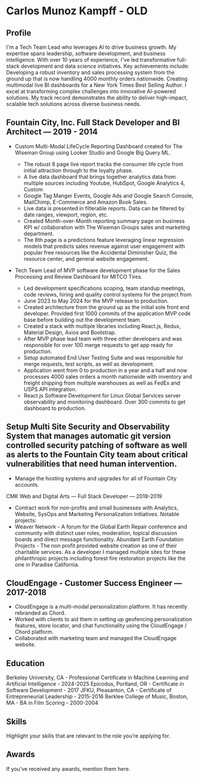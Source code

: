 # Carlos Munoz Kampff - OLD

## Profile
I'm a Tech Team Lead who leverages AI to drive business growth. My expertise spans leadership, software development, and business intelligence. With over 10 years of experience, I've led transformative full-stack development and data science initiatives.
Key achievements include: 
Developing a robust inventory and sales processing system from the ground up that is now handling 4000 monthly orders nationwide.
Creating multimodal live BI dashboards for a New York Times Best Selling Author.
I excel at transforming complex challenges into innovative AI-powered solutions. My track record demonstrates the ability to deliver high-impact, scalable tech solutions across diverse business needs.

## Fountain City, Inc. Full Stack Developer and BI Architect — 2019 - 2014

- Custom Multi-Modal LifeCycle Reporting Dashboard created for The Wiseman Group using Looker Studio and Google Big Query ML.
  - The robust 8 page live report tracks the consumer life cycle from initial attraction through to the loyalty phase.
  - A live data dashboard that brings together analytics data from multiple sources including Youtube, HubSpot, Google Analytics 4, Custom 
  - Google Tag Manger Events, Google Ads and Google Search Console, MailChimp, E-Commerce and Amazon Book Sales. 
  - Live data is presented in filterable reports. Data can be filtered by date ranges, viewport, region, etc. 
  - Created Month-over-Month reporting summary page on business KPI w/ collaboration with The Wiseman Groups sales and marketing department.
  - The 8th page is a predictions feature leveraging linear regression models that predicts sales revenue against user engagement with popular free resources like the Accidental Diminisher Quiz, the resource center, and general website engagement.

- Tech Team Lead of MVP software development phase for the Sales Processing and Review Dashboard for MITCO Tires.
  - Led development specifications scoping, team standup meetings, code reviews, hiring and quality control systems for the project from 
  - June 2023 to May 2024 for the MVP release to production. 
  - Created architecture from the ground up as the initial sole front end developer. Provided first 1000 commits of the application MVP code base before building out the development team.
  - Created a stack with multiple libraries including React.js, Redux, Material Design, Axios and Bootstrap. 
  - After MVP phase lead team with three other developers and was responsible for over 100 merge requests to get app ready for production.
  - Setup automated End User Testing Suite and was responsible for merge requests, test scripts, as well as development.
  - Application went from 0 to production in a year and a half and now processes 4000 sales orders a month nationwide with inventory and freight shipping from multiple warehouses as well as FedEx and USPS API integration.
  - React.js Software Development for Linux Global Services server observability and monitoring dashboard. Over 300 commits to get dashboard to production.

## Setup Multi Site Security and Observability System that manages automatic git version controlled security patching of software as well as alerts to the Fountain City team about critical vulnerabilities that need human intervention.
  - Manage the hosting systems and upgrades for all of Fountain City accounts.

CMK Web and Digital Arts — Full Stack Developer — 2018-2019
-	Contract work for non-profits and small businesses with Analytics, Website, SysOps and Marketing Personalization Initiatives.
Notable projects:
-	Weaver Network - A forum for the Global Earth Repair conference and community with distinct user roles, moderation, topical discussion boards and direct message functionality. 
	Abundant Earth Foundation Projects - The non profit provided website creation as one of their charitable services. As a developer I managed multiple sites for these philanthropic projects including forest fire restoration projects like the one in Paradise California.

## CloudEngage - Customer Success Engineer — 2017-2018
- CloudEngage is a multi-modal personalization platform. It has recently rebranded as Chord. 
- Worked with clients to aid them in setting up geofencing personalization features, store locator, and chat functionality using the CloudEngage / Chord platform.
- Collaborated with marketing team and managed the CloudEngage website.

## Education

Berkeley University, CA - Professional Certificate in Machine Learning and Artificial Intelligence - 2024-2025
Epicodus, Portland, OR - Certificate in Software Development - 2017
JFKU, Pleasanton, CA - Certificate of Entrepreneurial Leadership - 2015-2016
Berklee College of Music, Boston, MA - BA in Film Scoring - 2000-2004

## Skills
Highlight your skills that are relevant to the role you’re applying for.

## Awards
If you’ve received any awards, mention them here.
